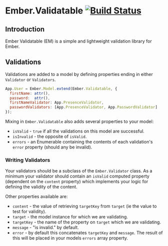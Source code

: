 # Ember.Validatable [![Build Status](https://travis-ci.org/jamesotron/ember-validatable.png?branch=master)](https://travis-ci.org/jamesotron/ember-validatable)

## Introduction

Ember Validatable (EM) is a simple and lightweight validation library for Ember.

## Validations
Validations are added to a model by defining properties ending in either `Validator` or `Validators`.

```javascript
App.User = Ember.Model.extend(Ember.Validatable, {
  firstName: attr(),
  password:  attr(),
  firstNameValidator: App.PresenceValidator,
  passwordValidators: [App.PresenceValidator, App.PasswordValidator]
});
```

Mixing in `Ember.Validatable` also adds several properties to your model:

  - `isValid` - `true` if all the validations on this model are successful.
  - `isInvalid` - the opposite of `isValid`.
  - `errors` - an Enumerable containing the contents of each validation's `error` property (should any
     be invalid).

### Writing Validators

Your validators should be a subclass of the `Ember.Validator` class. As a minimum your validator should contain
an `isValid` computed property (dependent on the `content` property) which implements your logic for defining the
validity of the content.

Other properties available are:

  - `content` - the value of retrieving `targetKey` from `target` (ie the value to test for validity).
  - `target` - the model instance for which we are validating.
  - `targetKey` - the name of the property on `target` which we are validating.
  - `message` - "is invalid." by default.
  - `error` - by default this concatenates `targetKey` and `message`. The result of this will be placed
    in your models `errors` array property.

